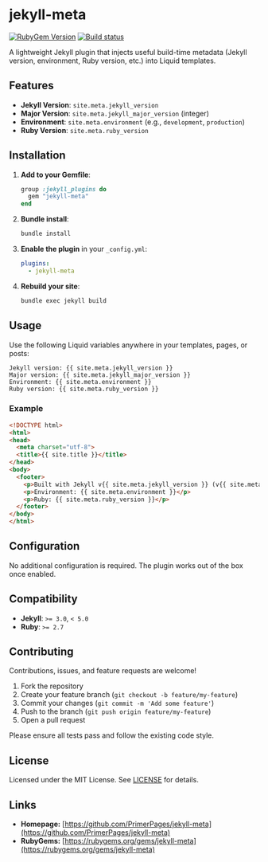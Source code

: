 # jekyll-meta

[![RubyGem Version](https://badge.fury.io/rb/jekyll-meta.svg)](https://badge.fury.io/rb/jekyll-meta)
[![Build status](https://github.com/PrimerPages/jekyll-meta-plugin/actions/workflows/test.yml/badge.svg)](https://github.com/PrimerPages/jekyll-meta-plugin/actions/workflows/test.yml)

A lightweight Jekyll plugin that injects useful build-time metadata (Jekyll version, environment, Ruby version, etc.) into Liquid templates.

## Features

* **Jekyll Version**: `site.meta.jekyll_version`
* **Major Version**: `site.meta.jekyll_major_version` (integer)
* **Environment**: `site.meta.environment` (e.g., `development`, `production`)
* **Ruby Version**: `site.meta.ruby_version`

## Installation

1. **Add to your Gemfile**:

   ```ruby
   group :jekyll_plugins do
     gem "jekyll-meta"
   end
   ```

2. **Bundle install**:

   ```sh
   bundle install
   ```

3. **Enable the plugin** in your `_config.yml`:

   ```yaml
   plugins:
     - jekyll-meta
   ```

4. **Rebuild your site**:

   ```sh
   bundle exec jekyll build
   ```

## Usage

Use the following Liquid variables anywhere in your templates, pages, or posts:

```liquid
Jekyll version: {{ site.meta.jekyll_version }}
Major version: {{ site.meta.jekyll_major_version }}
Environment: {{ site.meta.environment }}
Ruby version: {{ site.meta.ruby_version }}
```

### Example

```html
<!DOCTYPE html>
<html>
<head>
  <meta charset="utf-8">
  <title>{{ site.title }}</title>
</head>
<body>
  <footer>
    <p>Built with Jekyll v{{ site.meta.jekyll_version }} (v{{ site.meta.jekyll_major_version }})</p>
    <p>Environment: {{ site.meta.environment }}</p>
    <p>Ruby: {{ site.meta.ruby_version }}</p>
  </footer>
</body>
</html>
```

## Configuration

No additional configuration is required. The plugin works out of the box once enabled.

## Compatibility

* **Jekyll**: `>= 3.0`, `< 5.0`
* **Ruby**: `>= 2.7`

## Contributing

Contributions, issues, and feature requests are welcome!

1. Fork the repository
2. Create your feature branch (`git checkout -b feature/my-feature`)
3. Commit your changes (`git commit -m 'Add some feature'`)
4. Push to the branch (`git push origin feature/my-feature`)
5. Open a pull request

Please ensure all tests pass and follow the existing code style.

## License

Licensed under the MIT License. See [LICENSE](LICENSE) for details.

## Links

* **Homepage:** [https://github.com/PrimerPages/jekyll-meta](https://github.com/PrimerPages/jekyll-meta)
* **RubyGems:** [https://rubygems.org/gems/jekyll-meta](https://rubygems.org/gems/jekyll-meta)
